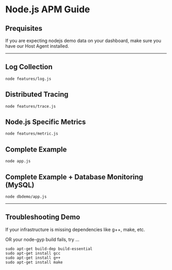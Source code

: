 # Node.js APM Guide

## Prequisites

If you are expecting nodejs demo data on your dashboard, make sure you have our Host Agent installed.

---------------------

## Log Collection
```
node features/log.js
```

## Distributed Tracing
```
node features/trace.js
```

## Node.js Specific Metrics
```
node features/metric.js
```

## Complete Example
```
node app.js
```

## Complete Example + Database Monitoring (MySQL)
```
node dbdemo/app.js
```

---------------------------------

## Troubleshooting Demo
If your infrastructure is missing dependencies like g++, make, etc.

OR your node-gyp build fails, try ...
```
sudo apt-get build-dep build-essential
sudo apt-get install gcc
sudo apt-get install g++
sudo apt-get install make
```
